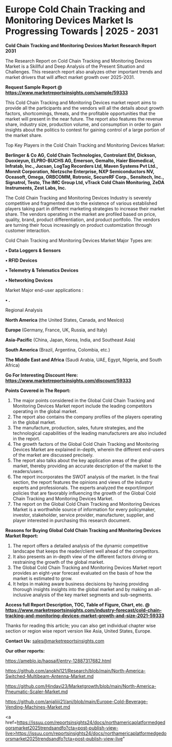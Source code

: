  # Europe Cold Chain Tracking and Monitoring Devices Market Is Progressing Towards | 2025 - 2031

<strong>Cold Chain Tracking and Monitoring Devices Market Research Report 2031</strong>

The Research Report on Cold Chain Tracking and Monitoring Devices Market is a Skillful and Deep Analysis of the Present Situation and Challenges. This research report also analyzes other important trends and market drivers that will affect market growth over 2025-2031.

<strong>Request Sample Report @ <a href=https://www.marketreportsinsights.com/sample/59333>https://www.marketreportsinsights.com/sample/59333</a></strong>

This Cold Chain Tracking and Monitoring Devices market report aims to provide all the participants and the vendors will all the details about growth factors, shortcomings, threats, and the profitable opportunities that the market will present in the near future. The report also features the revenue share, industry size, production volume, and consumption in order to gain insights about the politics to contest for gaining control of a large portion of the market share.

Top Key Players in the Cold Chain Tracking and Monitoring Devices Market:

<strong>Berlinger & Co AG, Cold Chain Technologies, Controlant Ehf, Dickson, Duoxieyun, ELPRO-BUCHS AG, Emerson, Gemalto, Haier Biomedical, Infratab, Inc., Jucsan, LogTag Recorders Ltd, Maven Systems Pvt Ltd., Monnit Corporation, Nietzsche Enterprise, NXP Semiconductors NV, Oceasoft, Omega, ORBCOMM, Rotronic, SecureRF Corp., Sensitech, Inc., Signatrol, Testo, The IMC Group Ltd, vTrack Cold Chain Monitoring, ZeDA Instruments, Zest Labs, Inc.</strong>

The Cold Chain Tracking and Monitoring Devices Industry is severely competitive and fragmented due to the existence of various established players taking part in different marketing strategies to increase their market share. The vendors operating in the market are profiled based on price, quality, brand, product differentiation, and product portfolio. The vendors are turning their focus increasingly on product customization through customer interaction.

Cold Chain Tracking and Monitoring Devices Market Major Types are:

<strong>• Data Loggers & Sensors

• RFID Devices

• Telemetry & Telematics Devices

• Networking Devices</strong>

Market Major end-user applications :

<strong>• .</strong>

Regional Analysis

</u><strong><b>North America</b></strong> (the United States, Canada, and Mexico)

<strong><b>Europe </b></strong>(Germany, France, UK, Russia, and Italy)

<strong><b>Asia-Pacific</b></strong> (China, Japan, Korea, India, and Southeast Asia)

<strong><b>South America</b></strong> (Brazil, Argentina, Colombia, etc.)

<strong><b>The Middle East and Africa</b></strong> (Saudi Arabia, UAE, Egypt, Nigeria, and South Africa)

<strong>Go For Interesting Discount Here: <a href=https://www.marketreportsinsights.com/discount/59333>https://www.marketreportsinsights.com/discount/59333</a></strong>

<strong>Points Covered in The Report:</strong>
<ol>
  <li>The major points considered in the Global Cold Chain Tracking and Monitoring Devices Market report include the leading competitors operating in the global market.</li>
  <li>The report also contains the company profiles of the players operating in the global market.</li>
  <li>The manufacture, production, sales, future strategies, and the technological capabilities of the leading manufacturers are also included in the report.</li>
  <li>The growth factors of the Global Cold Chain Tracking and Monitoring Devices Market are explained in-depth, wherein the different end-users of the market are discussed precisely.</li>
  <li>The report also talks about the key application areas of the global market, thereby providing an accurate description of the market to the readers/users.</li>
  <li>The report incorporates the SWOT analysis of the market. In the final section, the report features the opinions and views of the industry experts and professionals. The experts analyzed the export/import policies that are favorably influencing the growth of the Global Cold Chain Tracking and Monitoring Devices Market.</li>
  <li>The report on the Global Cold Chain Tracking and Monitoring Devices Market is a worthwhile source of information for every policymaker, investor, stakeholder, service provider, manufacturer, supplier, and player interested in purchasing this research document.</li>
</ol>
<strong>Reasons for Buying Global Cold Chain Tracking and Monitoring Devices Market Report:</strong>

<ol>
  <li>The report offers a detailed analysis of the dynamic competitive landscape that keeps the reader/client well ahead of the competitors.</li>
  <li>It also presents an in-depth view of the different factors driving or restraining the growth of the global market.</li>
  <li>The Global Cold Chain Tracking and Monitoring Devices Market report provides an eight-year forecast evaluated on the basis of how the market is estimated to grow.</li>
  <li>It helps in making aware business decisions by having providing thorough insights insights into the global market and by making an all-inclusive analysis of the key market segments and sub-segments.</li>
</ol>
<strong>Access full Report Description, TOC, Table of Figure, Chart, etc. @ <a href=https://www.marketreportsinsights.com/industry-forecast/cold-chain-tracking-and-monitoring-devices-market-growth-and-size-2021-59333>https://www.marketreportsinsights.com/industry-forecast/cold-chain-tracking-and-monitoring-devices-market-growth-and-size-2021-59333</a></strong>


Thanks for reading this article; you can also get individual chapter wise section or region wise report version like Asia, United States, Europe.

<strong>Contact Us:</strong>
sales@marketreportsinsights.com

<strong>Our other reports:</strong>

<a href=https://ameblo.jp/haqsaif/entry-12887317682.html>https://ameblo.jp/haqsaif/entry-12887317682.html</a>

<a href=https://github.com/anokhi121/Research/blob/main/North-America-Switched-Multibeam-Antenna-Market.md>https://github.com/anokhi121/Research/blob/main/North-America-Switched-Multibeam-Antenna-Market.md</a>

<a href=https://github.com/Hindavi23/Marketgrowth/blob/main/North-America-Pneumatic-Scaler-Market.md>https://github.com/Hindavi23/Marketgrowth/blob/main/North-America-Pneumatic-Scaler-Market.md</a>

<a href=https://github.com/anjaliiii21/ani/blob/main/Europe-Cold-Beverage-Vending-Machines-Market.md>https://github.com/anjaliiii21/ani/blob/main/Europe-Cold-Beverage-Vending-Machines-Market.md</a>

<a href=https://issuu.com/reportsinsights24/docs/northamericaplatformedgedoorsmarket2025trendsandfo?cta=post-publish-view-live>https://issuu.com/reportsinsights24/docs/northamericaplatformedgedoorsmarket2025trendsandfo?cta=post-publish-view-live</a>"

